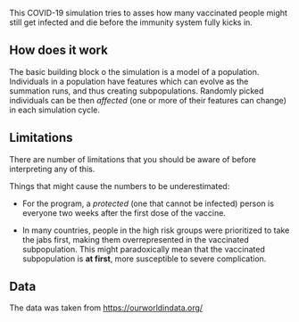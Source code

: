 This COVID-19 simulation tries to asses how many vaccinated people might still
get infected and die before the immunity system fully kicks in.


How does it work
----------------
The basic building block o the simulation is a model of a population.
Individuals in a population have features which can evolve as the summation
runs, and thus creating subpopulations. Randomly picked individuals can be then
_affected_ (one or more of their features can change) in each simulation cycle.


Limitations
-----------
There are number of limitations that you should be aware of before interpreting
any of this.

Things that might cause the numbers to be underestimated:

- For the program, a _protected_ (one that cannot be infected) person is
  everyone two weeks after the first dose of the vaccine.

- In many countries, people in the high risk groups were prioritized to take
  the jabs first, making them overrepresented in the vaccinated subpopulation.
  This might paradoxically mean that the vaccinated subpopulation is
  **at first**, more susceptible to severe complication.


Data
----
The data was taken from https://ourworldindata.org/
